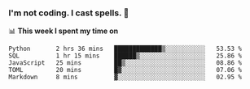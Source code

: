 ### I'm not coding. I cast spells. 🎩

📊 **This week I spent my time on**
<!--START_SECTION:waka-->
```text
Python       2 hrs 36 mins   █████████████▒░░░░░░░░░░░   53.53 % 
SQL          1 hr 15 mins    ██████▒░░░░░░░░░░░░░░░░░░   25.86 % 
JavaScript   25 mins         ██▒░░░░░░░░░░░░░░░░░░░░░░   08.86 % 
TOML         20 mins         █▓░░░░░░░░░░░░░░░░░░░░░░░   07.06 % 
Markdown     8 mins          ▓░░░░░░░░░░░░░░░░░░░░░░░░   02.95 % 
```
<!--END_SECTION:waka-->
